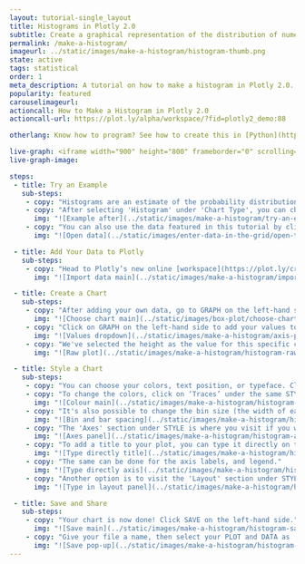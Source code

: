 ```yaml
---
layout: tutorial-single_layout
title: Histograms in Plotly 2.0
subtitle: Create a graphical representation of the distribution of numerical data.
permalink: /make-a-histogram/
imageurl: ../static/images/make-a-histogram/histogram-thumb.png
state: active
tags: statistical
order: 1
meta_description: A tutorial on how to make a histogram in Plotly 2.0.
popularity: featured
carouselimageurl:
actioncall: How to Make a Histogram in Plotly 2.0
actioncall-url: https://plot.ly/alpha/workspace/?fid=plotly2_demo:88

otherlang: Know how to program? See how to create this in [Python](https://plot.ly/python/histograms/) or [R](https://plot.ly/r/histograms/).

live-graph: <iframe width="900" height="800" frameborder="0" scrolling="no" src="https://plot.ly/~plotly2_demo/88.embed"></iframe>
live-graph-image:

steps:
 - title: Try an Example
   sub-steps:
    - copy: "Histograms are an estimate of the probability distribution of a continuous quantitative variable. If you'd like to know more about this type of plot, visit [this](http://help.plot.ly/histogram/) page for great information."
    - copy: "After selecting 'Histogram' under 'Chart Type', you can check out an example before adding your own data. Clicking the 'try an example' button will show what a sample chart looks like after adding data and playing with the style. You'll also see what values and style attributes were selected for this specific chart, as well as the end result."
      img: "![Example after](../static/images/make-a-histogram/try-an-example.png)"
    - copy: "You can also use the data featured in this tutorial by clicking on 'Open This Data in Plotly' on the left-hand side. It'll open in your workspace."
      img: "![Open data](../static/images/enter-data-in-the-grid/open-this-data.png)"

 - title: Add Your Data to Plotly
   sub-steps:
    - copy: "Head to Plotly’s new online [workspace](https://plot.ly/create/histogram/) and add your data. You have the option of typing directly in the grid, uploading your file, or entering a URL of an online dataset. Plotly accepts .xls, .xlsx, or .csv files. For more information on how to enter your data, see [this](http://help.plot.ly/add-data-to-the-plotly-grid/) tutorial."
      img: "![Import data main](../static/images/make-a-histogram/import-data.png)"

 - title: Create a Chart
   sub-steps:
    - copy: "After adding your own data, go to GRAPH on the left-hand side, then 'Create'. Choose 'Histogram' under 'Chart type'. Note that this chart is only available with a PRO subscription. Click [here](https://plot.ly/products/cloud/) to upgrade"
      img: "![Choose chart main](../static/images/box-plot/choose-chart-type.png)"
    - copy: "Click on GRAPH on the left-hand side to add your values to your histogram. After selecting ‘Histogram', you should then fill out the values dropdown to create the plot. Note that drawing and fitting the curve for this type of plot is not currently available, but is coming soon!"
      img: "![Values dropdown](../static/images/make-a-histogram/axis-pane.png)"
    - copy: "We've selected the height as the value for this specific chart. This will create a raw histogram as seen below, but there's still a little work to do to make it look great!"
      img: "![Raw plot](../static/images/make-a-histogram/histogram-raw-plot.png)"

 - title: Style a Chart
   sub-steps:
    - copy: "You can choose your colors, text position, or typeface. Click on STYLE on the left-hand side to play around with the style of your chart."
    - copy: "To change the colors, click on ‘Traces’ under the same STYLE tab. Note that certain colors and typeface are only available with a PRO subscription. Click [here](https://plot.ly/products/cloud/) to upgrade!"
      img: "![Colour main](../static/images/make-a-histogram/histogram-colours.png)"
    - copy: "It's also possible to change the bin size (the width of each bin) and the padding between each bar; it's under the same 'Traces' section. We want padding between each bar, so we've spaced them by 15%."
      img: "![Bin and bar spacing](../static/images/make-a-histogram/histogram-bin-bar.png)"
    - copy: "The 'Axes' section under STYLE is where you visit if you want to change your axes title(s), range(s), or grid lines behind your plot.."
      img: "![Axes panel](../static/images/make-a-histogram/histogram-axes.gif)"
    - copy: "To add a title to your plot, you can type it directly on the title by double-clicking it."
      img: "![Type directly title](../static/images/make-a-histogram/histogram-title-type.png)"
    - copy: "The same can be done for the axis labels, and legend."
      img: "![Type directly axis](../static/images/make-a-histogram/histogram-axes-type.png)"
    - copy: "Another option is to visit the 'Layout' section under STYLE, click on 'Text' and enter your title in the box, as shown below."
      img: "![Type in layout panel](../static/images/make-a-histogram/histogram-title-panel.png)"

 - title: Save and Share
   sub-steps:
    - copy: "Your chart is now done! Click SAVE on the left-hand side."
      img: "![Save main](../static/images/make-a-histogram/histogram-save-main.png)"
    - copy: "Give your file a name, then select your PLOT and DATA as 'Public' or 'Private'. For more information on how sharing works, including the difference between private, public and secret sharing, visit [this](http://help.plot.ly/save-share-and-export-in-plotly/) page."
      img: "![Save pop-up](../static/images/make-a-histogram/histogram-save-popup.png)"
---
```



